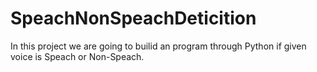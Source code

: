 # SpeachNonSpeachDeticition
In this project we are going to builid an program through Python if given voice is Speach or Non-Speach.
